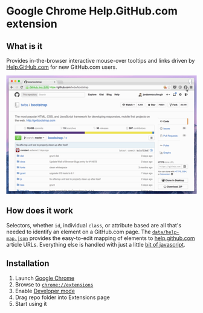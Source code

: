 # Google Chrome Help.GitHub.com extension

## What is it

Provides in-the-browser interactive mouse-over tooltips and links driven by [Help.GitHub.com](https://help.github.com) for new GitHub.com users.

![Google Chrome Help.GitHub.com extension preview](docs/preview-usage.gif)

## How does it work

Selectors, whether `id`, individual `class`, or attribute based are all that's needed to identify an element on a GitHub.com page. The [`data/help-map.json`](https://github.com/jordanmccullough/github-help-chrome-extension/blob/master/data/help-map.json) provides the easy-to-edit mapping of elements to [help.github.com](https://help.github.com) article URLs. Everything else is handled with just a little [bit of javascript](https://github.com/jordanmccullough/github-help-chrome-extension/blob/master/activate.js).

## Installation

1. Launch [Google Chrome](www.google.com/chrome)
2. Browse to [`chrome://extensions`](chrome://extensions)
3. Enable [Developer mode](https://developer.chrome.com/extensions/getstarted#unpacked)
4. Drag repo folder into Extensions page
5. Start using it
